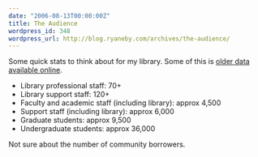 ```yaml
---
date: "2006-08-13T00:00:00Z"
title: The Audience
wordpress_id: 348
wordpress_url: http://blog.ryaneby.com/archives/the-audience/
---
```

Some quick stats to think about for my library. Some of this is <a href="http://newsroom.msu.edu/snav/184/page.htm">older data available online</a>.

<ul>
<li>Library professional staff: 70+</li>
<li>Library support staff: 120+</li>
<li>Faculty and academic staff (including library): approx 4,500</li>
<li>Support staff (including library): approx 6,000</li>
<li>Graduate students: approx 9,500</li>
<li>Undergraduate students: approx 36,000</li>
</ul>

Not sure about the number of community borrowers.
